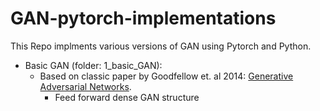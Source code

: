 # GAN-pytorch-implementations

This Repo implments various versions of GAN using Pytorch and Python.

- Basic GAN (folder: 1_basic_GAN):
  - Based on classic paper by Goodfellow et. al 2014: [Generative Adversarial Networks](https://arxiv.org/abs/1406.2661). 
      - Feed forward dense GAN structure 
